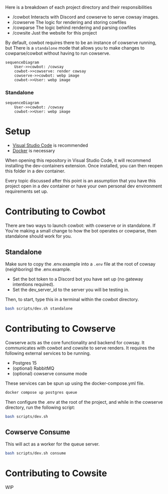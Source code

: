 
Here is a breakdown of each project directory and their responsibilities

 - /cowbot Interacts with Discord and cowserve to serve cowsay images.
 - /cowserve The logic for rendering and storing cowfiles
 - /cowparse The logic behind rendering and parsing cowfiles
 - /cowsite Just the website for this project 

By default, cowbot requires there to be an instance of cowserve running, but
There is a `standalone` mode that allows you to make changes to cowparse/cowbot
without having to run cowserve.

```mermaid
sequenceDiagram
    User->>cowbot: /cowsay
    cowbot->>cowserve: render cowsay
    cowserve->>cowbot: webp image
    cowbot->>User: webp image
```

### Standalone

```mermaid
sequenceDiagram
    User->>cowbot: /cowsay
    cowbot->>User: webp image
```

# Setup

 - [Visual Studio Code](https://code.visualstudio.com/) is recommended
 - [Docker](https://www.docker.com/) is necessary

When opening this repository in Visual Studio Code, it will recommend installing
the dev-containers extension. Once installed, you can then reopen this
folder in a dev container.

Every topic discussed after this point is an assumption that you have this 
project open in a dev container or have your own personal dev environment
requirements set up.

# Contributing to Cowbot

There are two ways to launch cowbot: with cowserve or in standalone. If 
You're making a small change to how the bot operates or cowparse, then standalone
should work for you.

## Standalone

Make sure to copy the .env.example into a `.env` file at the root of cowsay
(neighboring) the .env.example. 

 - Set the bot token to a Discord bot you have set up (no gateway intentions required).
 - Set the dev_server_id to the server you will be testing in.

Then, to start, type this in a terminal within the cowbot directory.

```sh
bash scripts/dev.sh standalone
```

# Contributing to Cowserve

Cowserve acts as the core functionality and backend for cowsay. It communicates with cowbot and cowsite
to serve renders. It requires the following external services to be running.

 - Postgres 15
 - (optional) RabbitMQ
 - (optional) cowserve consume mode

These services can be spun up using the docker-compose.yml file.

```sh
docker compose up postgres queue
```

Then configure the .env at the root of the project, and while in the cowserve directory, run 
the following script:

```sh
bash scripts/dev.sh
```

## Cowserve Consume

This will act as a worker for the queue server.

```sh
bash scripts/dev.sh consume
```

# Contributing to Cowsite

WIP
